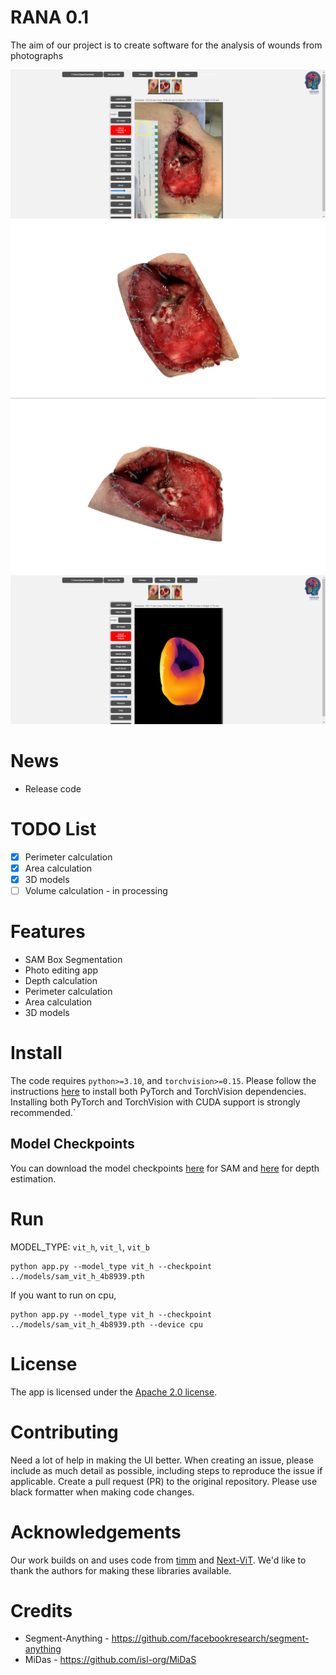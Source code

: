 # RANA 0.1
The aim of our project is to create software for the analysis of wounds from photographs

![](https://github.com/Dmitry-lab0/Wound_analysis_RANA/blob/main/images/image5.png?raw=true)
![](https://github.com/Dmitry-lab0/Wound_analysis_RANA/blob/main/images/image3.png?raw=true)
![](https://github.com/Dmitry-lab0/Wound_analysis_RANA/blob/main/images/image4.png?raw=true)
![](https://github.com/Dmitry-lab0/Wound_analysis_RANA/blob/main/images/image6.png?raw=true)

# News
- Release code

# TODO List
- [x] Perimeter calculation
- [x] Area calculation
- [x] 3D models
- [ ] Volume calculation - in processing

# Features
- SAM Box Segmentation
- Photo editing app
- Depth calculation
- Perimeter calculation
- Area calculation
- 3D models

# Install
The code requires `python>=3.10`,  and `torchvision>=0.15`. Please follow the instructions [here](https://pytorch.org/get-started/locally/) to install both PyTorch and TorchVision dependencies. Installing both PyTorch and TorchVision with CUDA support is strongly recommended.`

## Model Checkpoints
You can download the model checkpoints [here](https://github.com/facebookresearch/segment-anything#model-checkpoints) for SAM and [here](https://drive.google.com/drive/folders/1vteIYoWKHEvI0jz8wWF5r-3W0wSvDgXt?usp=sharing) for depth estimation.  

# Run

MODEL_TYPE: `vit_h`, `vit_l`, `vit_b`
```bash!
python app.py --model_type vit_h --checkpoint ../models/sam_vit_h_4b8939.pth
```

If you want to run on cpu, 
```bash!
python app.py --model_type vit_h --checkpoint ../models/sam_vit_h_4b8939.pth --device cpu
```
# License

The app is licensed under the [Apache 2.0 license](https://github.com/Dmitry-lab0/Wound_analysis_RANA/blob/main/LICENSE).

# Contributing

Need a lot of help in making the UI better.
When creating an issue, please include as much detail as possible, including steps to reproduce the issue if applicable.
Create a pull request (PR) to the original repository. Please use black formatter when making code changes.

# Acknowledgements

Our work builds on and uses code from [timm](https://github.com/huggingface/pytorch-image-models) and [Next-ViT](https://github.com/bytedance/Next-ViT). We'd like to thank the authors for making these libraries available.

# Credits

- Segment-Anything - https://github.com/facebookresearch/segment-anything
- MiDas - https://github.com/isl-org/MiDaS
